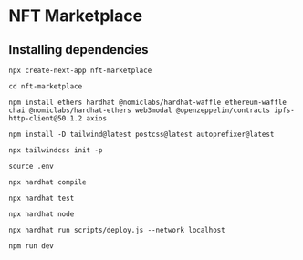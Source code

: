 # NFT Marketplace

## Installing dependencies

`npx create-next-app nft-marketplace`

`cd nft-marketplace`

`npm install ethers hardhat @nomiclabs/hardhat-waffle ethereum-waffle chai @nomiclabs/hardhat-ethers web3modal @openzeppelin/contracts ipfs-http-client@50.1.2 axios`

`npm install -D tailwind@latest postcss@latest autoprefixer@latest`

`npx tailwindcss init -p`

`source .env`

`npx hardhat compile`

`npx hardhat test`

`npx hardhat node`

`npx hardhat run scripts/deploy.js --network localhost`

`npm run dev`


